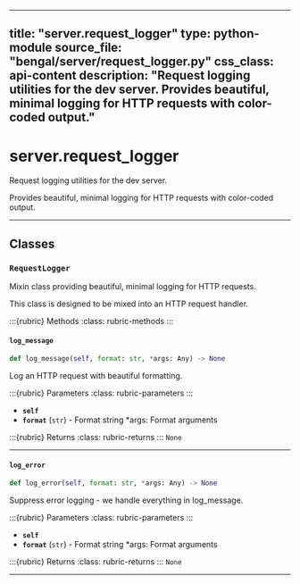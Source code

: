 
---
title: "server.request_logger"
type: python-module
source_file: "bengal/server/request_logger.py"
css_class: api-content
description: "Request logging utilities for the dev server.  Provides beautiful, minimal logging for HTTP requests with color-coded output."
---

# server.request_logger

Request logging utilities for the dev server.

Provides beautiful, minimal logging for HTTP requests with color-coded output.

---

## Classes

### `RequestLogger`


Mixin class providing beautiful, minimal logging for HTTP requests.

This class is designed to be mixed into an HTTP request handler.




:::{rubric} Methods
:class: rubric-methods
:::
#### `log_message`
```python
def log_message(self, format: str, *args: Any) -> None
```

Log an HTTP request with beautiful formatting.



:::{rubric} Parameters
:class: rubric-parameters
:::
- **`self`**
- **`format`** (`str`) - Format string *args: Format arguments

:::{rubric} Returns
:class: rubric-returns
:::
`None`




---
#### `log_error`
```python
def log_error(self, format: str, *args: Any) -> None
```

Suppress error logging - we handle everything in log_message.



:::{rubric} Parameters
:class: rubric-parameters
:::
- **`self`**
- **`format`** (`str`) - Format string *args: Format arguments

:::{rubric} Returns
:class: rubric-returns
:::
`None`




---
